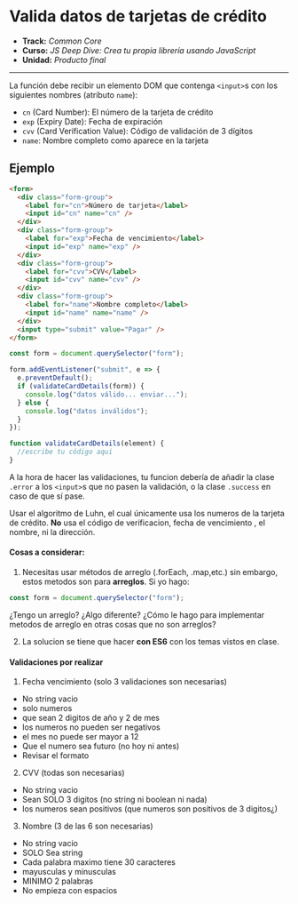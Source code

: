 # Valida datos de tarjetas de crédito

* **Track:** _Common Core_
* **Curso:** _JS Deep Dive: Crea tu propia librería usando JavaScript_
* **Unidad:** _Producto final_

---

La función debe recibir un elemento DOM que contenga
`<input>`s con los siguientes nombres (atributo `name`):

* `cn` (Card Number): El número de la tarjeta de crédito
* `exp` (Expiry Date): Fecha de expiración
* `cvv` (Card Verification Value): Código de validación de 3 dígitos
* `name`: Nombre completo como aparece en la tarjeta

## Ejemplo

```html
<form>
  <div class="form-group">
    <label for="cn">Número de tarjeta</label>
    <input id="cn" name="cn" />
  </div>
  <div class="form-group">
    <label for="exp">Fecha de vencimiento</label>
    <input id="exp" name="exp" />
  </div>
  <div class="form-group">
    <label for="cvv">CVV</label>
    <input id="cvv" name="cvv" />
  </div>
  <div class="form-group">
    <label for="name">Nombre completo</label>
    <input id="name" name="name" />
  </div>
  <input type="submit" value="Pagar" />
</form>
```

```js
const form = document.querySelector("form");

form.addEventListener("submit", e => {
  e.preventDefault();
  if (validateCardDetails(form)) {
    console.log("datos válido... enviar...");
  } else {
    console.log("datos inválidos");
  }
});

function validateCardDetails(element) {
  //escribe tu código aqui
}
```

A la hora de hacer las validaciones, tu funcion debería de añadir la clase
`.error` a los `<input>`s que no pasen la validación, o la clase `.success`
en caso de que sí pase.

Usar el algoritmo de Luhn, el cual únicamente usa los numeros de la tarjeta de crédito. **No** usa el código de verificacion, fecha de vencimiento , el nombre, ni la dirección.

#### Cosas a considerar:

1. Necesitas usar métodos de arreglo (.forEach, .map,etc.) sin embargo, estos metodos son para **arreglos**. Si yo hago:

```javascript
const form = document.querySelector("form");
```

¿Tengo un arreglo? ¿Algo diferente? ¿Cómo le hago para implementar metodos de arreglo en otras cosas que no son arreglos?

2. La solucion se tiene que hacer **con ES6** con los temas vistos en clase.

#### Validaciones por realizar

1. Fecha vencimiento (solo 3 validaciones son necesarias)
* No string vacio
* solo numeros
* que sean 2 digitos de año y 2 de mes
* los numeros no pueden ser negativos
* el mes no puede ser mayor a 12
* Que el numero sea futuro (no hoy ni antes)
* Revisar el formato
2. CVV (todas son necesarias)
* No string vacio
* Sean SOLO 3 digitos (no string ni boolean ni nada)
* los numeros sean positivos (que numeros son positivos de 3 digitos¿)
3. Nombre (3 de las 6 son necesarias)
* No string vacio
* SOLO Sea string
* Cada palabra maximo tiene 30 caracteres
* mayusculas y minusculas
* MINIMO 2 palabras
* No empieza con espacios
